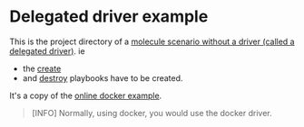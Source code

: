 # Delegated driver example

This is the project directory of a [molecule scenario without a driver (called a delegated driver)](molecule/default). ie
* the [create](molecule/default/create.yml) 
* and [destroy](molecule/default/destroy.yml) 
playbooks have to be created.

It's a copy of the [online docker example](https://ansible.readthedocs.io/projects/molecule/examples/docker/).

> [INFO]
> Normally, using docker, you would use the docker driver.